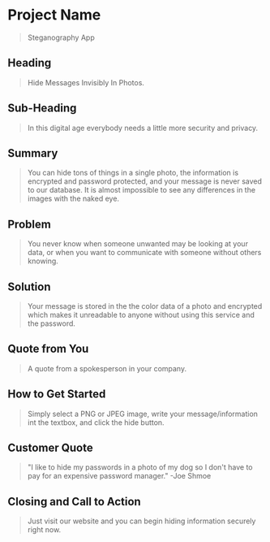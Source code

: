 # Project Name #

  > Steganography App

<!--
> This material was originally posted [here](http://www.quora.com/What-is-Amazons-approach-to-product-development-and-product-management). It is reproduced here for posterities sake.

There is an approach called "working backwards" that is widely used at Amazon. They work backwards from the customer, rather than starting with an idea for a product and trying to bolt customers onto it. While working backwards can be applied to any specific product decision, using this approach is especially important when developing new products or features.

For new initiatives a product manager typically starts by writing an internal press release announcing the finished product. The target audience for the press release is the new/updated product's customers, which can be retail customers or internal users of a tool or technology. Internal press releases are centered around the customer problem, how current solutions (internal or external) fail, and how the new product will blow away existing solutions.

If the benefits listed don't sound very interesting or exciting to customers, then perhaps they're not (and shouldn't be built). Instead, the product manager should keep iterating on the press release until they've come up with benefits that actually sound like benefits. Iterating on a press release is a lot less expensive than iterating on the product itself (and quicker!).

If the press release is more than a page and a half, it is probably too long. Keep it simple. 3-4 sentences for most paragraphs. Cut out the fat. Don't make it into a spec. You can accompany the press release with a FAQ that answers all of the other business or execution questions so the press release can stay focused on what the customer gets. My rule of thumb is that if the press release is hard to write, then the product is probably going to suck. Keep working at it until the outline for each paragraph flows.

Oh, and I also like to write press-releases in what I call "Oprah-speak" for mainstream consumer products. Imagine you're sitting on Oprah's couch and have just explained the product to her, and then you listen as she explains it to her audience. That's "Oprah-speak", not "Geek-speak".

Once the project moves into development, the press release can be used as a touchstone; a guiding light. The product team can ask themselves, "Are we building what is in the press release?" If they find they're spending time building things that aren't in the press release (overbuilding), they need to ask themselves why. This keeps product development focused on achieving the customer benefits and not building extraneous stuff that takes longer to build, takes resources to maintain, and doesn't provide real customer benefit (at least not enough to warrant inclusion in the press release).
 -->

## Heading ##
  > Hide Messages Invisibly In Photos.

## Sub-Heading ##
  > In this digital age everybody needs a little more security and privacy.

## Summary ##
  > You can hide tons of things in a single photo, the information is encrypted and password protected, and your message is never saved to our database. It is almost impossible to see any differences in the images with the naked eye.

## Problem ##
  > You never know when someone unwanted may be looking at your data, or when you want to communicate with someone without others knowing.

## Solution ##
  > Your message is stored in the the color data of a photo and encrypted which makes it unreadable to anyone without using this service and the password.

## Quote from You ##
  > A quote from a spokesperson in your company.

## How to Get Started ##
  > Simply select a PNG or JPEG image, write your message/information int the textbox, and click the hide button.

## Customer Quote ##
  > "I like to hide my passwords in a photo of my dog so I don't have to pay for an expensive password manager." -Joe Shmoe

## Closing and Call to Action ##
  > Just visit our website and you can begin hiding information securely right now.
